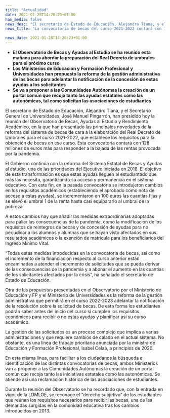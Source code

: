 ```yaml
---
title: "Actualidad"   
date: 2021-01-28T14:20:23+01:00
has_media: false
news_desc: "El secretario de Estado de Educación, Alejandro Tiana, y el Secretario General de Universidades, José Manuel Pingarrón, han presidido hoy la reunión del Observatorio de Becas, Ayudas al Estudio y Rendimiento Académico, en la que han presentado las principales novedades de la reforma del sistema de becas de cara a la elaboración del Real Decreto de Umbrales para el curso 2021-2022, que establece los requisitos para la obtención de becas en ese curso. Esta convocatoria contará con 128 millones de euros más para responder a la bajada de las rentas provocada por la pandemia."
news_title: "La convocatoria de becas del curso 2021-2022 contará con 128 millones de euros adicionales para hacer frente al impacto de la pandemia en las rentas"

news_date: 2021-01-28T14:20:23+01:00
---
```

<ul>
<li><b>El Observatorio de Becas y Ayudas al Estudio se ha reunido esta ma&ntilde;ana para abordar la preparaci&oacute;n del Real Decreto de umbrales para el pr&oacute;ximo curso</b></li>
<li><b>Los Ministerios de Educaci&oacute;n y Formaci&oacute;n Profesional y Universidades han propuesto la reforma de la gesti&oacute;n administrativa de las becas para adelantar la notificaci&oacute;n de la concesi&oacute;n de estas ayudas a los solicitantes</b></li>
<li><b>Se va a proponer a las Comunidades Aut&oacute;nomas la creaci&oacute;n de un portal com&uacute;n que recoja tanto las ayudas estatales como las auton&oacute;micas, tal como solicitan las asociaciones de estudiantes</b></li>
</ul>
<p>El secretario de Estado de Educaci&oacute;n, Alejandro Tiana, y el Secretario General de Universidades, Jos&eacute; Manuel Pingarr&oacute;n, han presidido hoy la reuni&oacute;n del Observatorio de Becas, Ayudas al Estudio y Rendimiento Acad&eacute;mico, en la que han presentado las principales novedades de la reforma del sistema de becas de cara a la elaboraci&oacute;n del Real Decreto de Umbrales para el curso 2021-2022, que establece los requisitos para la obtenci&oacute;n de becas en ese curso. Esta convocatoria contar&aacute; con 128 millones de euros m&aacute;s para responder a la bajada de las rentas provocada por la pandemia.</p>
<p>El Gobierno contin&uacute;a con la reforma del Sistema Estatal de Becas y Ayudas al estudio, una de las prioridades del Ejecutivo iniciada en 2018. El objetivo de esta transformaci&oacute;n es que estas ayudas lleguen al estudiantado que m&aacute;s las necesita, garantizando su acceso y permanencia en el sistema educativo. Con este fin, en la pasada convocatoria se introdujeron cambios en los requisitos acad&eacute;micos (estableciendo el aprobado como nota de acceso a estas ayudas), se incrementaron en 100 euros las cuant&iacute;as fijas y se elev&oacute; el umbral 1 de la renta hasta casi equipararlo al umbral de la pobreza.</p>
<p>A estos cambios hay que a&ntilde;adir las medidas extraordinarias adoptadas para paliar las consecuencias de la pandemia, como la modificaci&oacute;n de los requisitos de reintegros de becas y de concesi&oacute;n de ayudas para no perjudicar a los alumnos y alumnas que se hayan visto afectados en sus resultados acad&eacute;micos o la exenci&oacute;n de matr&iacute;cula para los beneficiarios del Ingreso M&iacute;nimo Vital.</p>
<p>&ldquo;Todas estas medidas introducidas en la convocatoria de becas, as&iacute; como el incremento de la financiaci&oacute;n respecto al curso anterior est&aacute;n encaminadas a atender el incremento de solicitudes que se pueda derivar de las consecuencias de la pandemia y a abonar el aumento en las cuant&iacute;as de los solicitantes afectados por la crisis&rdquo;, ha se&ntilde;alado el secretario de Estado de Educaci&oacute;n.</p>
<p>Otra de las propuestas presentadas en el Observatorio por el Ministerio de Educaci&oacute;n y FP y el Ministerio de Universidades es la reforma de la gesti&oacute;n administrativa que permitir&aacute; en el curso 2022-2023 adelantar la notificaci&oacute;n de la resoluci&oacute;n sobre la solicitud de becas. De esta forma los estudiantes podr&aacute;n saber antes del inicio del curso si cumplen los requisitos econ&oacute;micos para recibir o no estas ayudas y planificar as&iacute; su curso acad&eacute;mico.</p>
<p>La gesti&oacute;n de las solicitudes es un proceso complejo que implica a varias administraciones y que requiere cambios de calado en el actual sistema. No obstante, es una l&iacute;nea de trabajo prioritaria anunciada por la ministra de Educaci&oacute;n y Formaci&oacute;n Profesional, Isabel Cela&aacute;, a principios de 2020.</p>
<p>En esta misma l&iacute;nea, para facilitar a los ciudadanos la b&uacute;squeda e identificaci&oacute;n de las distintas convocatorias de becas, ambos Ministerios van a proponer a las Comunidades Aut&oacute;nomas la creaci&oacute;n de un portal com&uacute;n que recoja tanto las iniciativas estatales como las auton&oacute;micas. Se atiende as&iacute; una reclamaci&oacute;n hist&oacute;rica de las asociaciones de estudiantes.</p>
<p>Durante la reuni&oacute;n del Observatorio se ha recordado que, con la entrada en vigor de la LOMLOE, se reconoce el &ldquo;derecho subjetivo&rdquo; de los estudiantes que re&uacute;nan los requisitos necesarios para recibir las becas, una de las demandas surgidas en la comunidad educativa tras los cambios introducidos en 2013.</p>